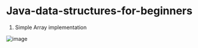# Java-data-structures-for-beginners

1) Simple Array implementation

![image](https://user-images.githubusercontent.com/107561275/231169142-ed003f5f-c901-4eae-9ecb-be12d9d0efbe.png)

